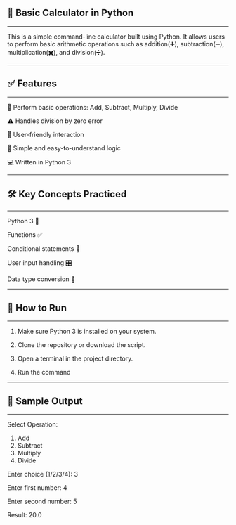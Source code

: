 ## 🧮 Basic Calculator in Python
---------------------------------------
This is a simple command-line calculator built using Python. It allows users to perform basic arithmetic operations such as addition(➕), subtraction(➖), multiplication(✖️), and division(➗).
_________________________________________________________________________________________________________________________________________________________________________________
## ✅ Features
---------------------------------------------------------------------------------------------------------------------------------------------------------------------------------
🔢 Perform basic operations: Add, Subtract, Multiply, Divide

⚠️ Handles division by zero error

💬 User-friendly interaction

🧠 Simple and easy-to-understand logic

💻 Written in Python 3
__________________________________________________________________________________________________________________________________________________________________________________
## 🛠️ Key Concepts Practiced
----------------------------------------------------------------------------------------------------------------------------------------------------------------------------------
Python 3 🐍

Functions ✅

Conditional statements 🔁

User input handling 🎛️

Data type conversion 🔢
____________________________________________________________________________________________________________________________________________________________________________________
## 🚀 How to Run
------------------------------------------------------------------------------------------------------------------------------------------------------------------------------------
1. Make sure Python 3 is installed on your system.

2. Clone the repository or download the script.

3. Open a terminal in the project directory.

4. Run the command
____________________________________________________________________________________________________________________________________________________________________________________
## 📸 Sample Output
------------------------------------------------------------------------------------------------------------------------------------------------------------------------------------
Select Operation:
1. Add
2. Subtract
3. Multiply
4. Divide

Enter choice (1/2/3/4): 3

Enter first number: 4

Enter second number: 5

Result: 20.0




